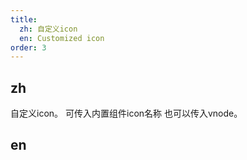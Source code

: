 ```yaml
---
title: 
  zh: 自定义icon
  en: Customized icon
order: 3
---
```


## zh

自定义icon。 可传入内置组件icon名称 也可以传入vnode。

## en
